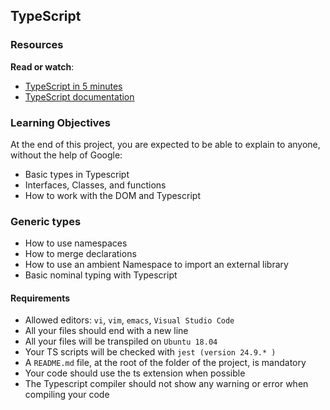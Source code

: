 ## TypeScript
### Resources
__Read or watch__:

- [TypeScript in 5 minutes](https://www.typescriptlang.org/docs/handbook/typescript-in-5-minutes.html)
- [TypeScript documentation](https://www.typescriptlang.org/docs/handbook/2/everyday-types.html)
### Learning Objectives
At the end of this project, you are expected to be able to explain to anyone, without the help of Google:

- Basic types in Typescript
- Interfaces, Classes, and functions
- How to work with the DOM and Typescript
### Generic types
- How to use namespaces
- How to merge declarations
- How to use an ambient Namespace to import an external library
- Basic nominal typing with Typescript
#### Requirements
- Allowed editors: `vi`, `vim`, `emacs`, `Visual Studio Code`
- All your files should end with a new line
- All your files will be transpiled on `Ubuntu 18.04`
- Your TS scripts will be checked with `jest (version 24.9.* )`
- A `README.md` file, at the root of the folder of the project, is mandatory
- Your code should use the ts extension when possible
- The Typescript compiler should not show any warning or error when compiling your code